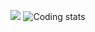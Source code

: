 <div align="center">
  
  ![](https://github-readme-stats.vercel.app/api/wakatime?username=Pamp1n&layout=false)
  ![Coding stats](https://github-readme-stats.vercel.app/api/top-langs/?username=Pamp1n&langs_count=6&layout=compact)
  
</div>
